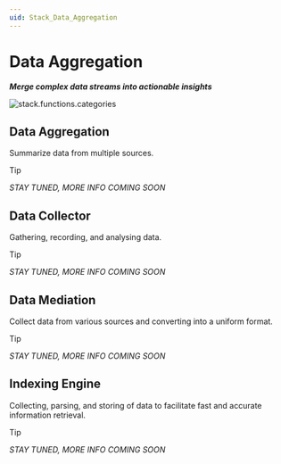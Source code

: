 ```yaml
---
uid: Stack_Data_Aggregation
---
```


# Data Aggregation

***Merge complex data streams into actionable insights***

![stack.functions.categories](~/dataminer-overview/images/stack_data_aggregation.png)

## Data Aggregation

Summarize data from multiple sources.

> [!TIP]
>
> *STAY TUNED, MORE INFO COMING SOON*

## Data Collector

Gathering, recording, and analysing data.

> [!TIP]
>
> *STAY TUNED, MORE INFO COMING SOON*

## Data Mediation

Collect data from various sources and converting into a uniform format.

> [!TIP]
>
> *STAY TUNED, MORE INFO COMING SOON*

## Indexing Engine

Collecting, parsing, and storing of data to facilitate fast and accurate information retrieval.

> [!TIP]
>
> *STAY TUNED, MORE INFO COMING SOON*
